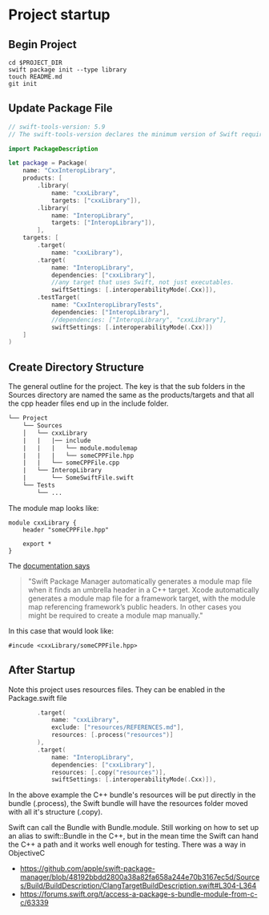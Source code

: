 # Project startup

## Begin Project

```
cd $PROJECT_DIR
swift package init --type library
touch README.md
git init
```

## Update Package File

```swift
// swift-tools-version: 5.9
// The swift-tools-version declares the minimum version of Swift required to build this package.

import PackageDescription

let package = Package(
    name: "CxxInteropLibrary",
    products: [
        .library(
            name: "cxxLibrary",
            targets: ["cxxLibrary"]),
        .library(
            name: "InteropLibrary",
            targets: ["InteropLibrary"]),
        ],
    targets: [
        .target(
            name: "cxxLibrary"),
        .target(
            name: "InteropLibrary",
            dependencies: ["cxxLibrary"],
            //any target that uses Swift, not just executables.
            swiftSettings: [.interoperabilityMode(.Cxx)]),
        .testTarget(
            name: "CxxInteropLibraryTests",
            dependencies: ["InteropLibrary"],
            //dependencies: ["InteropLibrary", "cxxLibrary"],
            swiftSettings: [.interoperabilityMode(.Cxx)])
    ]
)
```

## Create Directory Structure

The general outline for the project. The key is that the sub folders in the Sources directory are named the same as the products/targets and that all the cpp header files end up in the include folder. 


```txt
└── Project
    └── Sources
    │   └── cxxLibrary
    |   |   |── include
    |   |   |   └── module.modulemap
    |   |   |   └── someCPPFile.hpp
    |   |   └── someCPPFile.cpp
    |   └── InteropLibrary
    |       └── SomeSwiftFile.swift
    └── Tests
        └── ...
```

The module map looks like: 

```
module cxxLibrary {
    header "someCPPFile.hpp"

    export *
}
```

The [documentation says](https://www.swift.org/documentation/cxx-interop/#importing-c-into-swift) 

>"Swift Package Manager automatically generates a module map file when it finds an umbrella header in a C++ target. Xcode automatically generates a module map file for a framework target, with the module map referencing framework’s public headers. In other cases you might be required to create a module map manually."

In this case that would look like:

```
#incude <cxxLibrary/someCPPFile.hpp>
```


## After Startup

Note this project uses resources files. They can be enabled in the Package.swift file

```swift
        .target(
            name: "cxxLibrary",
            exclude: ["resources/REFERENCES.md"],
            resources: [.process("resources")]
        ),
        .target(
            name: "InteropLibrary",
            dependencies: ["cxxLibrary"],
            resources: [.copy("resources")],
            swiftSettings: [.interoperabilityMode(.Cxx)]),
```

In the above example the C++ bundle's resources will be put directly in the bundle (.process), the Swift bundle will have the resources folder moved with all it's structure (.copy). 

Swift can call the Bundle with Bundle.module. Still working on how to set up an alias to swift::Bundle in the C++, but in the mean time the Swift can hand the C++ a path and it works well enough for testing. There was a way in ObjectiveC 

- https://github.com/apple/swift-package-manager/blob/48192bbdd2800a38a82fa658a244e70b3167ec5d/Sources/Build/BuildDescription/ClangTargetBuildDescription.swift#L304-L364
- https://forums.swift.org/t/access-a-package-s-bundle-module-from-c-c/63339 
